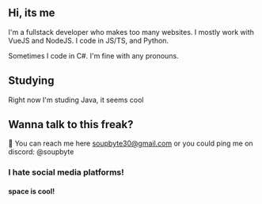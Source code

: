 ## Hi, its me

I'm a fullstack developer who makes too many websites. I mostly work with VueJS and NodeJS.
I code in JS/TS, and Python.

Sometimes I code in C#.
I'm fine with any pronouns.

## Studying

Right now I'm studing Java, it seems cool

## Wanna talk to this freak?
📧 You can reach me here soupbyte30@gmail.com
or you could ping me on discord: @soupbyte

### I hate social media platforms!


#### space is cool!
